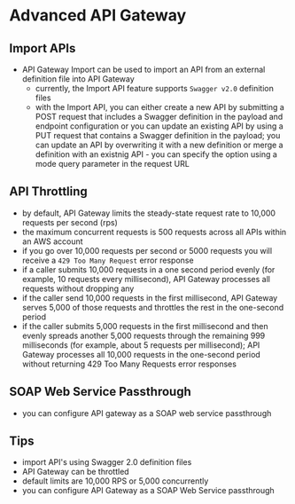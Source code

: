 # Advanced API Gateway

## Import APIs
- API Gateway Import can be used to import an API from an external definition file into API Gateway
  - currently, the Import API feature supports `Swagger v2.0` definition files
  - with the Import API, you can either create a new API by submitting a POST request that includes a Swagger definition in the payload and endpoint configuration or you can update an existing API by using a PUT request that contains a Swagger definition in the payload; you can update an API by overwriting it with a new definition or merge a definition with an existnig API - you can specify the option using a mode query parameter in the request URL

## API Throttling
- by default, API Gateway limits the steady-state request rate to 10,000 requests per second (rps)
- the maximum concurrent requests is 500 requests across all APIs within an AWS account
- if you go over 10,000 requests per second or 5000 requests you will receive a `429 Too Many Request` error response
- if a caller submits 10,000 requests in a one second period evenly (for example, 10 requests every millisecond), API Gateway processes all requests without dropping any
- if the caller send 10,000 requests in the first millisecond, API Gateway serves 5,000 of those requests and throttles the rest in the one-second period
- if the caller submits 5,000 requests in the first millisecond and then evenly spreads another 5,000 requests through the remaining 999 milliseconds (for example, about 5 requests per millisecond); API Gateway processes all 10,000 requests in the one-second period without returning 429 Too Many Requests error responses
 

 ## SOAP Web Service Passthrough
 - you can configure API gateway as a SOAP web service passthrough

 ## Tips
 - import API's using Swagger 2.0 definition files
 - API Gateway can be throttled
  - default limits are 10,000 RPS or 5,000 concurrently
  - you can configure API Gateway as a SOAP Web Service passthrough